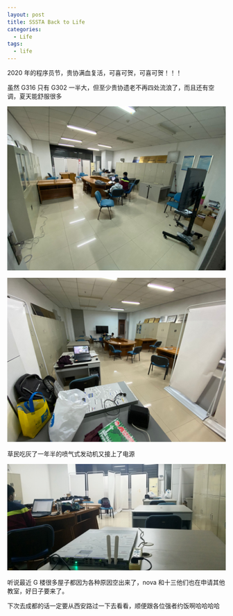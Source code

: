 ```yaml
---
layout: post
title: SSSTA Back to Life
categories:
  - Life
tags:
  - life
---
```


2020 年的程序员节，贵协满血复活，可喜可贺，可喜可贺！！！

虽然 G316 只有 G302 一半大，但至少贵协遗老不再四处流浪了，而且还有空调，夏天能舒服很多

![](../assets/images/sssta-back-to-life/1.jpg)

![](../assets/images/sssta-back-to-life/2.jpg)

草民吃灰了一年半的喷气式发动机又接上了电源

![](../assets/images/sssta-back-to-life/3.jpg)

听说最近 G 楼很多屋子都因为各种原因空出来了，nova 和十三他们也在申请其他教室，好日子要来了。

下次去成都的话一定要从西安路过一下去看看，顺便跟各位强者约饭啊哈哈哈哈
